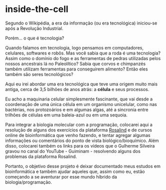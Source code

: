 # inside-the-cell

Segundo o Wikipédia, a era da informação (ou era tecnológica) iniciou-se após a Revolução Industrial. 

Porém... o que é tecnologia? 

Quando falamos em tecnologia, logo pensamos em computadores, celulares, softwares e robôs. Mas você sabia que a roda é uma tecnologia? Assim como o domínio do fogo e as ferramentas de pedras utilizadas pelos nossos ancestrais lá no Paleolítico? Sabia que corvos e chimpanzés também utilizam ferramentas para conseguirem alimento? Então eles também são seres tecnológicos?

Aqui eu irei abordar uma era tecnológica que teve uma origem muito mais antiga, cerca de 3,5 bilhões de anos atrás: a **célula** e seus processos.

Eu acho a maquinaria celular simplesmente fascinante, que vai desde a coordenação de uma única célula em um organismo unicelular, como nas bactérias, nos protozoários e em algumas algas, até a sincronia entre trilhões de células em uma baleia-azul ou em uma sequoia.  

Para integrar a biologia molecular com a programação, colocarei aqui a resolução de alguns dos exercícios da plataforma [Rosalind](http://rosalind.info/problems/tree-view/) e de cursos online de bioinformática que venho fazendo, e tentar agregar algumas informações ou comentários do ponto de vista biológico/bioquímico. Além disso, colocarei também os links para os vídeos que o Gulherme Silveira gravou no canal do YouTube - Guiminam - resolvendo alguns dos problemas da plataforma Rosalind.

Portanto, o objetivo desse projeto é deixar documentado meus estudos em bioinformática e também ajudar aqueles que, assim como eu, estão começando a se aventurar por esse mundo híbrido da biologia/programação.

